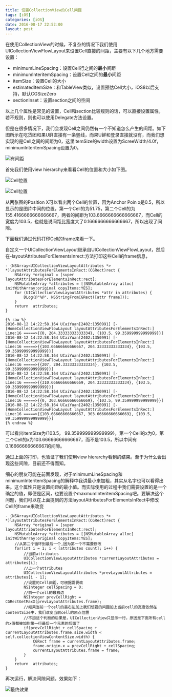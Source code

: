 ```yaml
---
title: 设置CollectionView的Cell间距
tags: [iOS]
categories: [iOS]
date: 2016-08-17 22:52:00
layout: post
---
```


在使用CollectionView的时候，不复杂的情况下我们使用UICollectionViewFlowLayout来设置Cell直接的间距，主要有以下几个地方需要设置：

- minimumLineSpacing：设置Cell行之间的**最小**间距
- minimumInteritemSpacing：设置Cell之间的**最小**间距
- itemSize：设置Cell的大小
- estimatedItemSize：和TableView类似，设置预估Cell大小，iOS8以后支持，默认CGSizeZero
- sectionInset：设置section之间的空间

以上几个属性是常见的设置，Cell和section比较规则的话，可以直接设置属性，若不规则，则也可以使用Delegate方法设置。

但是在很多情况下，我们会发现Cell之间仍然有一个不知道怎么产生的间距。如下图所示在吃货团和果U鲜直接有一条竖线，而果U鲜和登录直接就没有，而我们想实现的是Cell之间的间距为0，这里itemSize的width设置为ScreeWidth/4.0f，minimumInteritemSpacing设置为0。

![有间距](http://kunkun.qiniudn.com/collectionView-01.jpg)

首先我们使用view hierarchy来看看Cell的位置和大小如下图。

![Cell位置](http://kunkun.qiniudn.com/collectionView-03.jpg)

![Cell位置](http://kunkun.qiniudn.com/collectionView-04.jpg)

从两张图的Position X可以看出两个Cell的位置，因为Anchor Poin x是0.5，所以显示的是图片中间的位置，第一个Cell的为51.75，第二个Cell的为155.4166666666666667，两者的间距为103.6666666666666667，而Cell的宽度为103.5，也就是说间距比宽度大了0.1666666666666667，所以出现了间隙。

下面我们通过代码打印Cell的frame来看一下。

自定义一个UICollectionViewLayout继承自UICollectionViewFlowLayout，然后在-layoutAttributesForElementsInrect:方法打印这些Cell的frame信息，

```objc
- (NSArray<UICollectionViewLayoutAttributes *> *)layoutAttributesForElementsInRect:(CGRect)rect {
    NSArray *original = [super layoutAttributesForElementsInRect:rect];
    NSMutableArray *attributes = [[NSMutableArray alloc] initWithArray:original copyItems:YES];
    for (UICollectionViewLayoutAttributes *attr in attributes) {
        DLog(@"%@", NSStringFromCGRect([attr frame]));
    }
    return  attributes;
}
```

``` shell
{% raw %}
2016-08-12 14:22:58.164 UCaiYuan[2402:1350991] [-[HomeCollectionViewFlowLayout layoutAttributesForElementsInRect:] Line:16 =====>{{0, 204.33333333333334}, {103.5, 99.359999999999999}}]
2016-08-12 14:22:58.164 UCaiYuan[2402:1350991] [-[HomeCollectionViewFlowLayout layoutAttributesForElementsInRect:] Line:16 =====>{{103.66666666666667, 204.33333333333334}, {103.5, 99.359999999999999}}]
2016-08-12 14:22:58.164 UCaiYuan[2402:1350991] [-[HomeCollectionViewFlowLayout layoutAttributesForElementsInRect:] Line:16 =====>{{207, 204.33333333333334}, {103.5, 99.359999999999999}}]
2016-08-12 14:22:58.164 UCaiYuan[2402:1350991] [-[HomeCollectionViewFlowLayout layoutAttributesForElementsInRect:] Line:16 =====>{{310.66666666666669, 204.33333333333334}, {103.5, 99.359999999999999}}]
2016-08-12 14:22:58.164 UCaiYuan[2402:1350991] [-[HomeCollectionViewFlowLayout layoutAttributesForElementsInRect:] Line:16 =====>{{0, 303.66666666666669}, {103.5, 99.359999999999999}}]
2016-08-12 14:22:58.164 UCaiYuan[2402:1350991] [-[HomeCollectionViewFlowLayout layoutAttributesForElementsInRect:] Line:16 =====>{{103.66666666666667, 303.66666666666669}, {103.5, 99.359999999999999}}]
{% endraw %}
```

可以看出itemSize为{103.5， 99.359999999999999}，第一个Cell的x为0，第二个Cell的x为103.66666666666667，而不是103.5，所以中间有0.16666666666667的间隙。

通过上面的打印，也验证了我们使用view hierarchy看到的结果。至于为什么会出现这些间隙，目前还不得而知。

细心的朋友可能在前面发现，对于minimumLineSpacing和minimumInteritemSpacing的解释中我讲最小来加粗，其实从名字也可以看得出来。这个属性只是设置间距的最小值。而实际使用的过程中我们需要设置的是一个确定的值，即便是区间，也要设置个maxmumInteritemSpacing吧。要解决这个问题，我们可以在上面提到的方法layoutAttributesForElementsInRect中修改Cell的frame来改变

```objc
- (NSArray<UICollectionViewLayoutAttributes *> *)layoutAttributesForElementsInRect:(CGRect)rect {
    NSArray *original = [super layoutAttributesForElementsInRect:rect];
    NSMutableArray *attributes = [[NSMutableArray alloc] initWithArray:original copyItems:YES];
    //从第二个循环到最后一个,因为第一个不需要修改
    for(int i = 1; i < [attributes count]; i++) {
        //当前attributes
        UICollectionViewLayoutAttributes *currentLayoutAttributes = attributes[i];
        //上一个attributes
        UICollectionViewLayoutAttributes *prevLayoutAttributes = attributes[i - 1];
        //设置的Cell间距，可根据需要改
        NSInteger cellSpacing = 0;
        //前一个cell的最右边
        NSInteger prevCellRight = CGRectGetMaxX(prevLayoutAttributes.frame);
        //如果当前一个cell的最右边加上我们想要的间距加上当前cell的宽度依然在contentSize中，我们改变当前cell的原点位置
        //不加这个判断的后果是，UICollectionView只显示一行，原因是下面所有cell的x值都被加到第一行最后一个元素的后面了
        if(prevCellRight + cellSpacing + currentLayoutAttributes.frame.size.width < self.collectionViewContentSize.width) {
            CGRect frame = currentLayoutAttributes.frame;
            frame.origin.x = prevCellRight + cellSpacing;
            currentLayoutAttributes.frame = frame;
        }
    }
    return  attributes;
}
```

再次运行，解决间隙问题，效果如下：

![最终效果](http://kunkun.qiniudn.com/collectionView-02.jpg)

